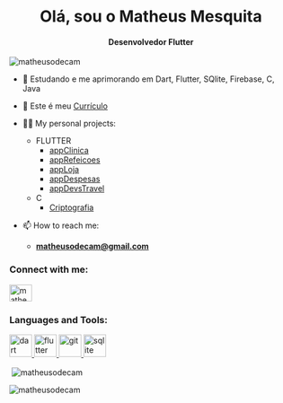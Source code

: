 <h1 align="center">Olá, sou o Matheus Mesquita</h1>
<h4 align="center">Desenvolvedor Flutter</h4>

<p align="left"> <img src="https://komarev.com/ghpvc/?username=matheusodecam&label=Profile%20views&color=0e75b6&style=flat" alt="matheusodecam" /> </p>

- 🌱 Estudando e me aprimorando em Dart, Flutter, SQlite, Firebase, C, Java 

- 📑 Este é meu [Currículo](https://github.com/matheusodecam/Curriculo/blob/main/README.md)

- 👨‍💻 My personal projects: 
  - FLUTTER
    - [appClinica](https://github.com/matheusodecam/Portfolio_Project1)
    - [appRefeicoes](https://github.com/matheusodecam/appRefeicoes.git)
    - [appLoja](https://github.com/matheusodecam/appLoja.git)
    - [appDespesas](https://github.com/matheusodecam/appDespesas.git)
    - [appDevsTravel](https://github.com/matheusodecam/devstravel)
  - C
    - [Criptografia](https://github.com/matheusodecam/TrabalhoCriptografia/tree/master)

- 📫 How to reach me: 
  - **matheusodecam@gmail.com**

<h3 align="left">Connect with me:</h3>
<p align="left">

<a href="https://linkedin.com/in/matheusodecam" target="blank"><img align="center" src="https://raw.githubusercontent.com/rahuldkjain/github-profile-readme-generator/master/src/images/icons/Social/linked-in-alt.svg" alt="matheusodecam" height="30" width="40" /></a>
</p>

<h3 align="left">Languages and Tools:</h3>
<p align="left"> <a href="https://dart.dev" target="_blank" rel="noreferrer"> <img src="https://www.vectorlogo.zone/logos/dartlang/dartlang-icon.svg" alt="dart" width="40" height="40"/> </a> <a href="https://flutter.dev" target="_blank" rel="noreferrer"> <img src="https://www.vectorlogo.zone/logos/flutterio/flutterio-icon.svg" alt="flutter" width="40" height="40"/> </a> <a href="https://git-scm.com/" target="_blank" rel="noreferrer"> <img src="https://www.vectorlogo.zone/logos/git-scm/git-scm-icon.svg" alt="git" width="40" height="40"/> </a> <a href="https://www.sqlite.org/" target="_blank" rel="noreferrer"> <img src="https://www.vectorlogo.zone/logos/sqlite/sqlite-icon.svg" alt="sqlite" width="40" height="40"/> </a> </p>



<p>&nbsp;<img align="center" src="https://github-readme-stats.vercel.app/api?username=matheusodecam&show_icons=true&locale=en" alt="matheusodecam" /></p>

<p><img align="center" src="https://github-readme-streak-stats.herokuapp.com/?user=matheusodecam&" alt="matheusodecam" /></p>
